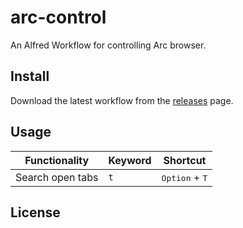 # arc-control

An Alfred Workflow for controlling Arc browser.

## Install

Download the latest workflow from the [releases](https://github.com/hellovietduc/arc-control/releases) page.

## Usage

| Functionality    | Keyword | Shortcut                         |
| ---------------- | ------- | -------------------------------- |
| Search open tabs | `t`     | <kbd>Option</kbd> + <kbd>T</kbd> |


## License
